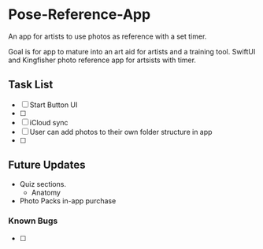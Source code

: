 # Pose-Reference-App
An app for artists to use photos as reference with a set timer.

Goal is for app to mature into an art aid for artists and a training tool.
SwiftUI and Kingfisher photo reference app for artsists with timer.

## Task List
- [ ] Start Button UI
- [ ] 
- [ ] iCloud sync
- [ ] User can add photos to their own folder structure in app
- [ ] 

## Future Updates
- Quiz sections.
  - Anatomy
- Photo Packs in-app purchase

### Known Bugs
- [ ] 
